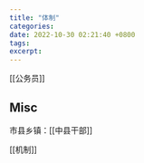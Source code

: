 ```yaml
---
title: "体制"
categories: 
date: 2022-10-30 02:21:40 +0800
tags: 
excerpt: 
---
```




[[公务员]]



## Misc

市县乡镇：[[中县干部]]

[[机制]]


